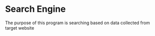 # Search Engine

The purpose of this program is searching based on data collected from target website

